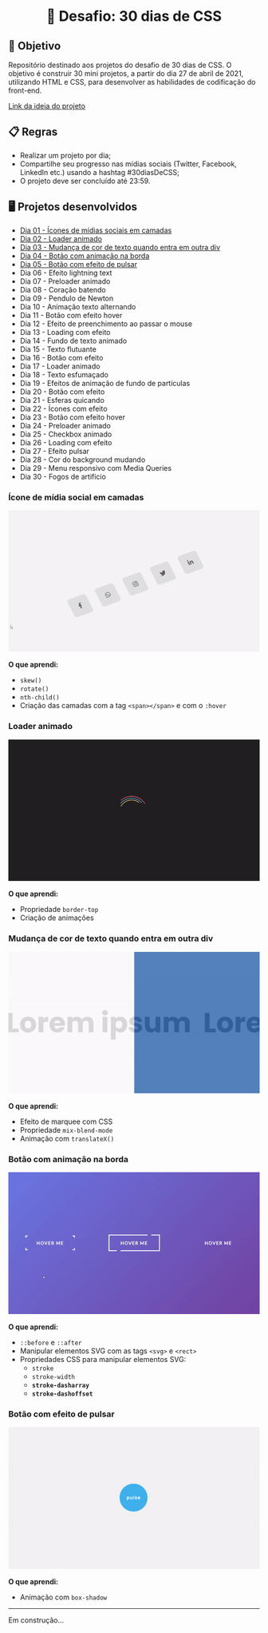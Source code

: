 # <div align="center">🚀 Desafio: 30 dias de CSS</div>

## 🎯 Objetivo

Repositório destinado aos projetos do desafio de 30 dias de CSS. O objetivo é construir 30 mini projetos, a partir do dia 27 de abril de 2021, utilizando HTML e CSS, para desenvolver as habilidades de codificação do front-end.


[Link da ideia do projeto](https://github.com/MilenaCarecho/30diasDeCSS)

## 📋 Regras

* Realizar um projeto por dia;
* Compartilhe seu progresso nas mídias sociais (Twitter, Facebook, LinkedIn etc.) usando a hashtag #30diasDeCSS;
* O projeto deve ser concluído até 23:59.

## 🖥 Projetos desenvolvidos

* [Dia 01 - Ícones de mídias sociais em camadas](#day1)
* [Dia 02 - Loader animado](#day2)
* [Dia 03 - Mudança de cor de texto quando entra em outra div](#day3)
* [Dia 04 - Botão com animação na borda](#day4)
* [Dia 05 - Botão com efeito de pulsar](#day5)
* Dia 06 - Efeito lightning text
* Dia 07 - Preloader animado
* Dia 08 - Coração batendo
* Dia 09 - Pendulo de Newton
* Dia 10 - Animação texto alternando
* Dia 11 - Botão com efeito hover
* Dia 12 - Efeito de preenchimento ao passar o mouse
* Dia 13 - Loading com efeito
* Dia 14 - Fundo de texto animado
* Dia 15 - Texto flutuante
* Dia 16 - Botão com efeito
* Dia 17 - Loader animado
* Dia 18 - Texto esfumaçado
* Dia 19 - Efeitos de animação de fundo de partículas
* Dia 20 - Botão com efeito
* Dia 21 - Esferas quicando
* Dia 22 - Ícones com efeito
* Dia 23 - Botão com efeito hover
* Dia 24 - Preloader animado
* Dia 25 - Checkbox animado
* Dia 26 - Loading com efeito
* Dia 27 - Efeito pulsar
* Dia 28 - Cor do background mudando
* Dia 29 - Menu responsivo com Media Queries
* Dia 30 - Fogos de artificio

### <div id="day1">Ícone de mídia social em camadas</div>

![](./.github/day01.gif)

**O que aprendi:**
  * `skew()`
  * `rotate()`
  * `nth-child()`
  * Criação das camadas com a tag `<span></span>` e com o `:hover`

### <div id="day2">Loader animado</div>

![](./.github/day02.gif)

**O que aprendi:**
  * Propriedade `border-top`
  * Criação de animações

### <div id="day3">Mudança de cor de texto quando entra em outra div</div>

![](./.github/day03.gif)

**O que aprendi:**
  * Efeito de marquee com CSS
  * Propriedade `mix-blend-mode`
  * Animação com `translateX()`

### <div id="day4">Botão com animação na borda</div>

![](./.github/day04.gif)

**O que aprendi:**
  * `::before` e `::after`
  * Manipular elementos SVG com as tags `<svg>` e `<rect>`
  * Propriedades CSS para manipular elementos SVG:
    * `stroke`
    * `stroke-width`
    * **`stroke-dasharray`**
    * **`stroke-dashoffset`**

### <div id="day5">Botão com efeito de pulsar</div>

![](./.github/day05.gif)

**O que aprendi:**
  * Animação com `box-shadow`

---
Em construção...